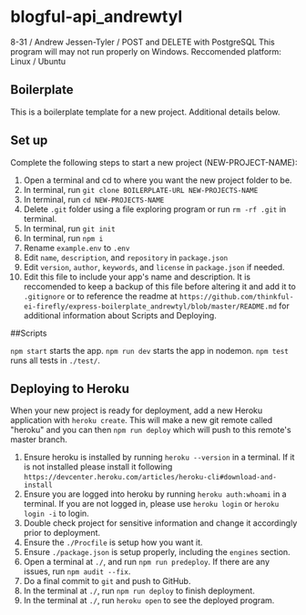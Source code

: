 # blogful-api_andrewtyl

8-31 / Andrew Jessen-Tyler / POST and DELETE with PostgreSQL
This program will may not run properly on Windows.
Reccomended platform: Linux / Ubuntu

## Boilerplate

This is a boilerplate template for a new project. Additional details below.

## Set up

Complete the following steps to start a new project (NEW-PROJECT-NAME):

1. Open a terminal and cd to where you want the new project folder to be.
2. In terminal, run `git clone BOILERPLATE-URL NEW-PROJECTS-NAME`
3. In terminal, run `cd NEW-PROJECTS-NAME`
4. Delete `.git` folder using a file exploring program or run `rm -rf .git` in terminal.
5. In terminal, run `git init`
6. In terminal, run `npm i`
7. Rename `example.env` to `.env`
8. Edit `name`, `description`, and `repository` in `package.json`
9. Edit `version`, `author`, `keywords`, and `license` in `package.json` if needed.
10. Edit this file to include your app's name and description. It is reccomended to keep a backup of this file before altering it and add it to `.gitignore` or to reference the readme at `https://github.com/thinkful-ei-firefly/express-boilerplate_andrewtyl/blob/master/README.md` for additional information about Scripts and Deploying.

##Scripts

`npm start` starts the app.
`npm run dev` starts the app in nodemon.
`npm test` runs all tests in `./test/`.

## Deploying to Heroku

When your new project is ready for deployment, add a new Heroku application with `heroku create`. This will make a new git remote called "heroku" and you can then `npm run deploy` which will push to this remote's master branch.

1. Ensure heroku is installed by running `heroku --version` in a terminal. If it is not installed please install it following `https://devcenter.heroku.com/articles/heroku-cli#download-and-install`
2. Ensure you are logged into heroku by running `heroku auth:whoami` in a terminal. If you are not logged in, please use `heroku login` or `heroku login -i` to login.
3. Double check project for sensitive information and change it accordingly prior to deployment.
4. Ensure the `./Procfile` is setup how you want it.
5. Ensure `./package.json` is setup properly, including the `engines` section.
6. Open a terminal at `./`, and run `npm run predeploy`. If there are any issues, run `npm audit --fix`.
7. Do a final commit to `git` and push to GitHub.
8. In the terminal at `./`, run `npm run deploy` to finish deployment.
9. In the terminal at `./`, run `heroku open` to see the deployed program.